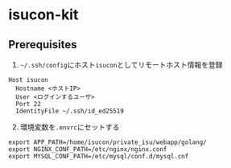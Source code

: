 # isucon-kit

## Prerequisites

1. `~/.ssh/config`にホスト`isucon`としてリモートホスト情報を登録

```
Host isucon
  Hostname <ホストIP>
  User <ログインするユーザ>
  Port 22
  IdentityFile ~/.ssh/id_ed25519
```

2. 環境変数を`.envrc`にセットする

```
export APP_PATH=/home/isucon/private_isu/webapp/golang/
export NGINX_CONF_PATH=/etc/nginx/nginx.conf
export MYSQL_CONF_PATH=/etc/mysql/conf.d/mysql.cnf
```
